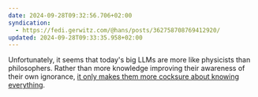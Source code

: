 ```yaml
---
date: 2024-09-28T09:32:56.706+02:00
syndication:
  - https://fedi.gerwitz.com/@hans/posts/362758708769412920/
updated: 2024-09-28T09:33:35.958+02:00
---
```


Unfortunately, it seems that today's big LLMs are more like physicists than philosophers. Rather than more knowledge improving their awareness of their own ignorance, [it only makes them more cocksure about knowing everything](https://www.nature.com/articles/d41586-024-03137-3).

